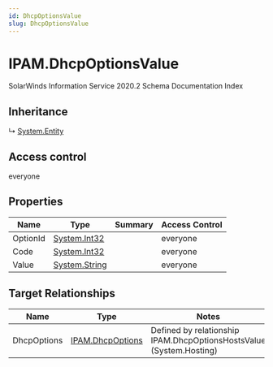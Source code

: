 ```yaml
---
id: DhcpOptionsValue
slug: DhcpOptionsValue
---
```


# IPAM.DhcpOptionsValue

SolarWinds Information Service 2020.2 Schema Documentation Index

## Inheritance

↳ [System.Entity](./../System/Entity)

## Access control

everyone

## Properties

| Name | Type | Summary | Access Control |
| ------ | ------ | ------ | ------ |
| OptionId | [System.Int32](https://docs.microsoft.com/en-us/dotnet/api/system.int32) |  | everyone |
| Code | [System.Int32](https://docs.microsoft.com/en-us/dotnet/api/system.int32) |  | everyone |
| Value | [System.String](https://docs.microsoft.com/en-us/dotnet/api/system.string) |  | everyone |

## Target Relationships

| Name | Type | Notes |
| ------ | ------ | ------ |
| DhcpOptions | [IPAM.DhcpOptions](./../IPAM/DhcpOptions) | Defined by relationship IPAM.DhcpOptionsHostsValue (System.Hosting) |

